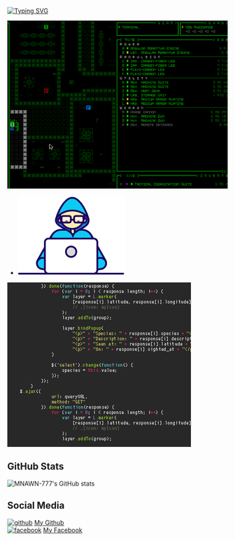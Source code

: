 [![Typing SVG](https://readme-typing-svg.herokuapp.com?font=Fira+Code&pause=1000&color=00FF00&width=435&lines=WELCOME+TO+MY+GITHUB+MN4WN1)](https://git.io/typing-svg)


![Alt text](https://github.com/MRVIVEK-CODER/MRVIVEK-CODER/raw/main/md7Oqrf.gif)

- ![Alt text](https://github.com/MRVIVEK-CODER/MRVIVEK-CODER/raw/main/Developer.gif)

</p>

![Alt text](https://github.com/MRVIVEK-CODER/Decompiler/raw/main/106824690-8dd73a00-66ad-11eb-89e2-53e13ac6f594.gif)

## GitHub Stats  
![MNAWN-777's GitHub stats](https://github-readme-stats.vercel.app/api?username=MN4WN1-777&show_icons=true&theme=chartreuse-dark)  

## Social Media  
[<img src='https://cdn.jsdelivr.net/npm/simple-icons@3.0.1/icons/github.svg' alt='github' height='40'>](https://github.com/MN4WN1-777) <a href="https://github.com/MN4WN1-777">My Github</a>  
[<img src='https://cdn.jsdelivr.net/npm/simple-icons@3.0.1/icons/facebook.svg' alt='facebook' height='40'>](https://www.facebook.com/kemas.rifki.75) <a href="https://www.facebook.com/kemas.rifki.75">My Facebook</a>









